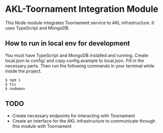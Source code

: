 # AKL-Toornament Integration Module
This Node module integrates Toornament service to AKL infrastructure. It uses TypeScript and MongoDB.

## How to run in local env for development
You must have TypeScript and MongoDB installed and running. Create local.json to config/ and copy config.example to local.json. Fill in the necessary parts. Then run the following commands in your terminal while inside the project.

```Shell
$ npm i
$ tsc
$ nodemon
```

## TODO
- Create necessary endpoints for interacting with Toornament
- Create an interface for the AKL infrastructure to communicate through this module with Toornament